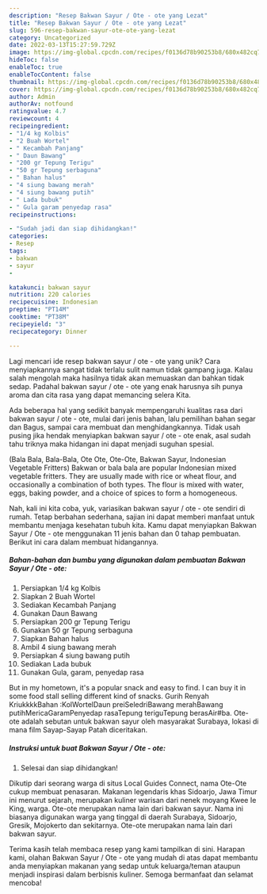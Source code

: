 ```yaml
---
description: "Resep Bakwan Sayur / Ote - ote yang Lezat"
title: "Resep Bakwan Sayur / Ote - ote yang Lezat"
slug: 596-resep-bakwan-sayur-ote-ote-yang-lezat
category: Uncategorized
date: 2022-03-13T15:27:59.729Z
image: https://img-global.cpcdn.com/recipes/f0136d78b90253b8/680x482cq70/bakwan-sayur-ote-ote-foto-resep-utama.jpg
hideToc: false
enableToc: true
enableTocContent: false
thumbnail: https://img-global.cpcdn.com/recipes/f0136d78b90253b8/680x482cq70/bakwan-sayur-ote-ote-foto-resep-utama.jpg
cover: https://img-global.cpcdn.com/recipes/f0136d78b90253b8/680x482cq70/bakwan-sayur-ote-ote-foto-resep-utama.jpg
author: Admin
authorAv: notfound
ratingvalue: 4.7
reviewcount: 4
recipeingredient:
- "1/4 kg Kolbis"
- "2 Buah Wortel"
- " Kecambah Panjang"
- " Daun Bawang"
- "200 gr Tepung Terigu"
- "50 gr Tepung serbaguna"
- " Bahan halus"
- "4 siung bawang merah"
- "4 siung bawang putih"
- " Lada bubuk"
- " Gula garam penyedap rasa"
recipeinstructions:

- "Sudah jadi dan siap dihidangkan!"
categories:
- Resep
tags:
- bakwan
- sayur
- 

katakunci: bakwan sayur  
nutrition: 220 calories
recipecuisine: Indonesian
preptime: "PT14M"
cooktime: "PT38M"
recipeyield: "3"
recipecategory: Dinner

---
```





Lagi mencari ide resep bakwan sayur / ote - ote yang unik? Cara menyiapkannya sangat tidak terlalu sulit namun tidak gampang juga. Kalau salah mengolah maka hasilnya tidak akan memuaskan dan bahkan tidak sedap. Padahal bakwan sayur / ote - ote yang enak harusnya sih punya aroma dan cita rasa yang dapat memancing selera Kita.





Ada beberapa hal yang sedikit banyak mempengaruhi kualitas rasa dari bakwan sayur / ote - ote, mulai dari jenis bahan, lalu pemilihan bahan segar dan Bagus, sampai cara membuat dan menghidangkannya. Tidak usah pusing jika hendak menyiapkan bakwan sayur / ote - ote enak,      asal sudah tahu triknya maka hidangan ini dapat menjadi suguhan spesial.














(Bala Bala, Bala-Bala, Ote Ote, Ote-Ote, Bakwan Sayur, Indonesian Vegetable Fritters) Bakwan or bala bala are popular Indonesian mixed vegetable fritters. They are usually made with rice or wheat flour, and occasionally a combination of both types. The flour is mixed with water, eggs, baking powder, and a choice of spices to form a homogeneous.






Nah, kali ini kita coba, yuk, variasikan bakwan sayur / ote - ote sendiri di rumah. Tetap berbahan sederhana, sajian ini dapat memberi manfaat untuk membantu menjaga kesehatan tubuh kita. Kamu dapat menyiapkan Bakwan Sayur / Ote - ote menggunakan 11 jenis bahan dan 0 tahap pembuatan. Berikut ini cara dalam membuat hidangannya.

<!--inarticleads1-->

##### Bahan-bahan dan bumbu yang digunakan dalam pembuatan Bakwan Sayur / Ote - ote:

1. Persiapkan 1/4 kg Kolbis
1. Siapkan 2 Buah Wortel
1. Sediakan  Kecambah Panjang
1. Gunakan  Daun Bawang
1. Persiapkan 200 gr Tepung Terigu
1. Gunakan 50 gr Tepung serbaguna
1. Siapkan  Bahan halus
1. Ambil 4 siung bawang merah
1. Persiapkan 4 siung bawang putih
1. Sediakan  Lada bubuk
1. Gunakan  Gula, garam, penyedap rasa


But in my hometown, it&#39;s a popular snack and easy to find. I can buy it in some food stall selling different kind of snacks. Gurih Renyah KriukkkkBahan :KolWortelDaun preiSeledriBawang merahBawang putihMericaGaramPenyedap rasaTepung teriguTepung berasAir#ba. Ote-ote adalah sebutan untuk bakwan sayur oleh masyarakat Surabaya, lokasi di mana film Sayap-Sayap Patah diceritakan. 

<!--inarticleads2-->

##### Instruksi untuk buat Bakwan Sayur / Ote - ote:


1. Selesai dan siap dihidangkan!

Dikutip dari seorang warga di situs Local Guides Connect, nama Ote-Ote cukup membuat penasaran. Makanan legendaris khas Sidoarjo, Jawa Timur ini menurut sejarah, merupakan kuliner warisan dari nenek moyang Kwee Ie King, warga. Ote-ote merupakan nama lain dari bakwan sayur. Nama ini biasanya digunakan warga yang tinggal di daerah Surabaya, Sidoarjo, Gresik, Mojokerto dan sekitarnya. Ote-ote merupakan nama lain dari bakwan sayur. 

Terima kasih telah membaca resep yang kami tampilkan di sini. Harapan kami, olahan Bakwan Sayur / Ote - ote yang mudah di atas dapat membantu anda menyiapkan makanan yang sedap untuk keluarga/teman ataupun menjadi inspirasi dalam berbisnis kuliner. Semoga bermanfaat dan selamat mencoba!
